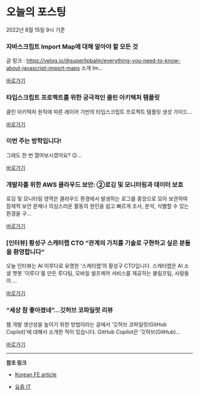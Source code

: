 # 오늘의 포스팅 
2022년 8월 15일 9시 기준 

###  자바스크립트 Import Map에 대해 알아야 할 모든 것 

 글 링크 : https://velog.io/@superlipbalm/everything-you-need-to-know-about-javascript-import-maps 소개 Im... 

 [바로가기](https://kofearticle.substack.com/p/korean-fe-article-import-map-) 

###  타입스크립트 프로젝트를 위한 궁극적인 클린 아키텍처 템플릿 

 클린 아키텍처 원칙에 따른 레이어 기반의 타입스크립트 프로젝트 템플릿 생성 가이드... 

 [바로가기](https://kofearticle.substack.com/p/korean-fe-article--55d) 

###  이번 주는 방학입니다! 

 그래도 한 번 열어보시겠어요? 😉... 

 [바로가기](https://kofearticle.substack.com/p/korean-fe-article--b9d) 

### 개발자를 위한 AWS 클라우드 보안: ②로깅 및 모니터링과 데이터 보호 

 로깅 및 모니터링 영역은 클라우드 환경에서 발생하는 로그를 중앙으로 모아 보관하여 잠재적 보안 문제나 의심스러운 활동의 원인을 쉽고 빠르게 조사, 분석, 식별할 수 있는 환경을 구... 

 [바로가기](https://yozm.wishket.com/magazine/detail/1641/) 

### [인터뷰] 황성구 스캐터랩 CTO “관계의 가치를 기술로 구현하고 싶은 분들을 환영합니다“ 

 오늘 인터뷰는 AI 이루다로 유명한 ‘스캐터랩’의 황성구 CTO입니다. 스캐터랩은 AI 소셜 챗봇 '이루다'를 만든 루다팀, 모바일 셀프케어 서비스를 제공하는 블림프팀, 사람들이 ... 

 [바로가기](https://yozm.wishket.com/magazine/detail/1635/) 

### “세상 참 좋아졌네”…깃허브 코파일럿 리뷰 

 웹 개발 생산성을 높이기 위한 방법이라는 글에서 ‘깃허브 코파일럿(GitHub Copilot)’에 대해서 소개한 적이 있습니다. GitHub Copilot은 ‘깃허브(GitHub)... 

 [바로가기](https://yozm.wishket.com/magazine/detail/1634/) 

---

**참조 링크**

- [Korean FE article](https://kofearticle.substack.com) 

- [요즘 IT](https://yozm.wishket.com/magazine) 

